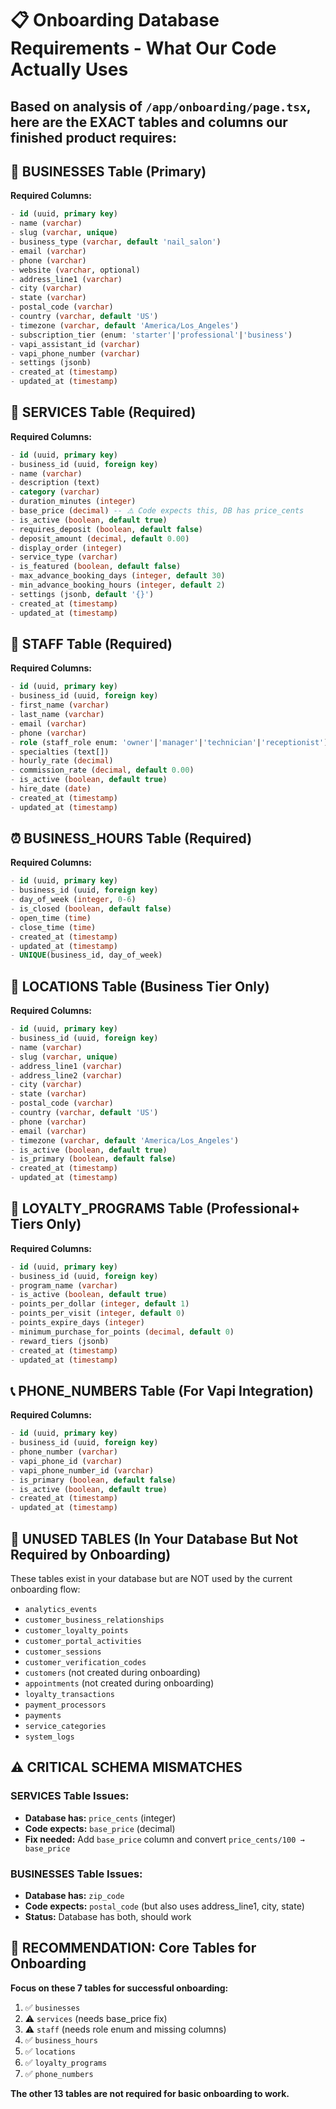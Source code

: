 # 📋 Onboarding Database Requirements - What Our Code Actually Uses

## Based on analysis of `/app/onboarding/page.tsx`, here are the EXACT tables and columns our finished product requires:

## 🏢 **BUSINESSES Table** (Primary)
**Required Columns:**
```sql
- id (uuid, primary key)
- name (varchar)
- slug (varchar, unique)
- business_type (varchar, default 'nail_salon')
- email (varchar)
- phone (varchar)
- website (varchar, optional)
- address_line1 (varchar)
- city (varchar)
- state (varchar)
- postal_code (varchar) 
- country (varchar, default 'US')
- timezone (varchar, default 'America/Los_Angeles')
- subscription_tier (enum: 'starter'|'professional'|'business')
- vapi_assistant_id (varchar)
- vapi_phone_number (varchar)
- settings (jsonb)
- created_at (timestamp)
- updated_at (timestamp)
```

## 💅 **SERVICES Table** (Required)
**Required Columns:**
```sql
- id (uuid, primary key)
- business_id (uuid, foreign key)
- name (varchar)
- description (text)
- category (varchar)
- duration_minutes (integer)
- base_price (decimal) -- ⚠️ Code expects this, DB has price_cents
- is_active (boolean, default true)
- requires_deposit (boolean, default false)
- deposit_amount (decimal, default 0.00)
- display_order (integer)
- service_type (varchar)
- is_featured (boolean, default false)
- max_advance_booking_days (integer, default 30)
- min_advance_booking_hours (integer, default 2)
- settings (jsonb, default '{}')
- created_at (timestamp)
- updated_at (timestamp)
```

## 👥 **STAFF Table** (Required)
**Required Columns:**
```sql
- id (uuid, primary key)
- business_id (uuid, foreign key)
- first_name (varchar)
- last_name (varchar)
- email (varchar)
- phone (varchar)
- role (staff_role enum: 'owner'|'manager'|'technician'|'receptionist')
- specialties (text[])
- hourly_rate (decimal)
- commission_rate (decimal, default 0.00)
- is_active (boolean, default true)
- hire_date (date)
- created_at (timestamp)
- updated_at (timestamp)
```

## ⏰ **BUSINESS_HOURS Table** (Required)
**Required Columns:**
```sql
- id (uuid, primary key)
- business_id (uuid, foreign key)
- day_of_week (integer, 0-6)
- is_closed (boolean, default false)
- open_time (time)
- close_time (time)
- created_at (timestamp)
- updated_at (timestamp)
- UNIQUE(business_id, day_of_week)
```

## 📍 **LOCATIONS Table** (Business Tier Only)
**Required Columns:**
```sql
- id (uuid, primary key)
- business_id (uuid, foreign key)
- name (varchar)
- slug (varchar, unique)
- address_line1 (varchar)
- address_line2 (varchar)
- city (varchar)
- state (varchar)
- postal_code (varchar)
- country (varchar, default 'US')
- phone (varchar)
- email (varchar)
- timezone (varchar, default 'America/Los_Angeles')
- is_active (boolean, default true)
- is_primary (boolean, default false)
- created_at (timestamp)
- updated_at (timestamp)
```

## 🎁 **LOYALTY_PROGRAMS Table** (Professional+ Tiers Only)
**Required Columns:**
```sql
- id (uuid, primary key)
- business_id (uuid, foreign key)
- program_name (varchar)
- is_active (boolean, default true)
- points_per_dollar (integer, default 1)
- points_per_visit (integer, default 0)
- points_expire_days (integer)
- minimum_purchase_for_points (decimal, default 0)
- reward_tiers (jsonb)
- created_at (timestamp)
- updated_at (timestamp)
```

## 📞 **PHONE_NUMBERS Table** (For Vapi Integration)
**Required Columns:**
```sql
- id (uuid, primary key)
- business_id (uuid, foreign key)
- phone_number (varchar)
- vapi_phone_id (varchar)
- vapi_phone_number_id (varchar)
- is_primary (boolean, default false)
- is_active (boolean, default true)
- created_at (timestamp)
- updated_at (timestamp)
```

## 🚫 **UNUSED TABLES** (In Your Database But Not Required by Onboarding)
These tables exist in your database but are NOT used by the current onboarding flow:
- `analytics_events`
- `customer_business_relationships` 
- `customer_loyalty_points`
- `customer_portal_activities`
- `customer_sessions`
- `customer_verification_codes`
- `customers` (not created during onboarding)
- `appointments` (not created during onboarding)
- `loyalty_transactions`
- `payment_processors`
- `payments`
- `service_categories`
- `system_logs`

## ⚠️ **CRITICAL SCHEMA MISMATCHES**

### **SERVICES Table Issues:**
- **Database has:** `price_cents` (integer)
- **Code expects:** `base_price` (decimal)
- **Fix needed:** Add `base_price` column and convert `price_cents/100 → base_price`

### **BUSINESSES Table Issues:**
- **Database has:** `zip_code`
- **Code expects:** `postal_code` (but also uses address_line1, city, state)
- **Status:** Database has both, should work

## 🎯 **RECOMMENDATION: Core Tables for Onboarding**

**Focus on these 7 tables for successful onboarding:**
1. ✅ `businesses` 
2. ⚠️ `services` (needs base_price fix)
3. ⚠️ `staff` (needs role enum and missing columns)
4. ✅ `business_hours`
5. ✅ `locations` 
6. ✅ `loyalty_programs`
7. ✅ `phone_numbers`

**The other 13 tables are not required for basic onboarding to work.**